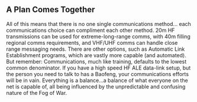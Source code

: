 ## A Plan Comes Together

All of this means that there is no one single communications method...
each communications choice can compliment each other method. 20m HF transmissions can be used for
extreme-long-range comms, with 40m filling regional comms requirements, and VHF/UHF comms can
handle close range messaging needs. There are other options, such as Automatic Link Establishment programs,
which are vastly more capable (and automated). But remember: Communications, much like training,
defaults to the lowest common denominator. If you have a high speed HF ALE data-link setup, but the person
you need to talk to has a Baofeng, your communications efforts will be in vain. Everything is a balance...a
balance of what everyone on the net is capable of, all being influenced by the unpredictable and confusing
nature of the Fog of War.